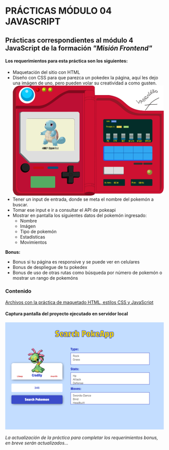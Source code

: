 # PRÁCTICAS MÓDULO 04 JAVASCRIPT

## Prácticas correspondientes al módulo  4 **JavaScript** de la formación *"Misión Frontend"*

#### Los requerimientos para esta práctica son los siguientes:

* Maquetación del sitio con HTML
* Diseño con CSS para que parezca un pokedex la página, aquí les dejo una imágen de uno, pero pueden volar su creatividad a como gusten.
![Imagen ejemplo Pokedex](pokedex.jpg)
* Tener un input de entrada, donde se meta el nombre del pokemón a buscar.
* Tomar ese input e ir a consultar el API de pokeapi
* Mostrar en pantalla los siguientes datos del pokemón ingresado:
  * Nombre
  * Imágen
  * Tipo de pokemón
  * Estadísticas
  * Movimientos

**Bonus:**

* Bonus si tu página es responsive y se puede ver en celulares
* Bonus de despliegue de tu pokedex
* Bonus de uso de otras rutas como búsqueda por número de pokemón o mostrar un rango de pokemóns

### Contenido<br> 

[Archivos con la práctica de maquetado HTML, estilos CSS y JavaScript](./mokepon/)

#### Captura pantalla del proyecto ejecutado en servidor local
![Captura pantalla Pokedex prática JS](mokepon_.png)

*La actualización de la práctica para completar los requerimientos bonus, en breve serán actualizados...*